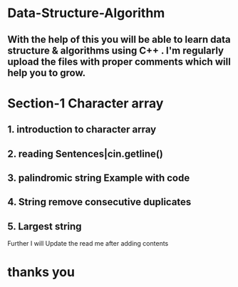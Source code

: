 # Data-Structure-Algorithm
## With the help of this you will be able to learn data structure &amp; algorithms using C++ . I'm regularly upload the files with proper comments which will help you to grow.

# Section-1 Character array
## 1. introduction to character array
## 2. reading Sentences|cin.getline()
## 3. palindromic string Example with code
## 4. String remove consecutive duplicates
## 5. Largest string


Further I will Update the read me after adding contents

# thanks you
